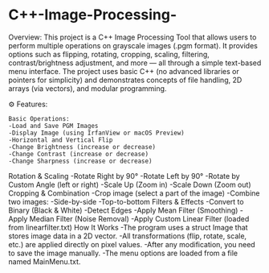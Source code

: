 # C++-Image-Processing-

Overview:
This project is a C++ Image Processing Tool that allows users to perform multiple operations on grayscale images (.pgm format).
It provides options such as flipping, rotating, cropping, scaling, filtering, contrast/brightness adjustment, and more — all through a simple text-based menu interface.
The project uses basic C++ (no advanced libraries or pointers for simplicity) and demonstrates concepts of file handling, 2D arrays (via vectors), and modular programming.

⚙️ Features:

	Basic Operations:
	-Load and Save PGM Images
	-Display Image (using IrfanView or macOS Preview)
	-Horizontal and Vertical Flip
	-Change Brightness (increase or decrease)
	-Change Contrast (increase or decrease)
	-Change Sharpness (increase or decrease)
 Rotation & Scaling
	-Rotate Right by 90°
	-Rotate Left by 90°
	-Rotate by Custom Angle (left or right)
	-Scale Up (Zoom in)
	-Scale Down (Zoom out)
Cropping & Combination
	-Crop image (select a part of the image)
	-Combine two images:
	-Side-by-side
	-Top-to-bottom
Filters & Effects
	-Convert to Binary (Black & White)
	-Detect Edges
	-Apply Mean Filter (Smoothing)
	-Apply Median Filter (Noise Removal)
	-Apply Custom Linear Filter (loaded from linearfilter.txt)
How It Works
	-The program uses a struct Image that stores image data in a 2D vector.
	-All transformations (flip, rotate, scale, etc.) are applied directly on pixel values.
	-After any modification, you need to save the image manually.
	-The menu options are loaded from a file named MainMenu.txt.

